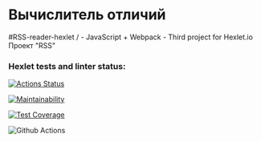 

# Вычислитель отличий
#RSS-reader-hexlet / - JavaScript + Webpack - Third project for Hexlet.io 
Проект "RSS"

### Hexlet tests and linter status:

[![Actions Status](https://github.com/imikh1991/frontend-project-11/workflows/hexlet-check/badge.svg)](https://github.com/imikh1991/frontend-project-11/actions)

[![Maintainability](https://api.codeclimate.com/v1/badges/19fc3b94930cf16c1bec/maintainability)](https://codeclimate.com/github/imikh1991/frontend-project-11/maintainability)

[![Test Coverage](https://api.codeclimate.com/v1/badges/19fc3b94930cf16c1bec/test_coverage)](https://codeclimate.com/github/imikh1991/frontend-project-11/test_coverage)

![Github Actions](https://github.com/imikh1991/frontend-project-46/workflows/nodejs/badge.svg)
